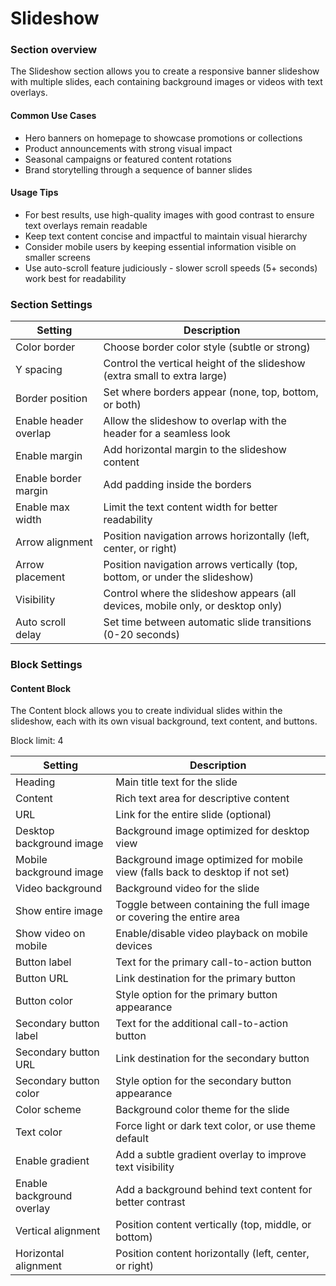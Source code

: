 # Slideshow

### Section overview

The Slideshow section allows you to create a responsive banner slideshow with multiple slides, each containing background images or videos with text overlays.

#### Common Use Cases

* Hero banners on homepage to showcase promotions or collections
* Product announcements with strong visual impact
* Seasonal campaigns or featured content rotations
* Brand storytelling through a sequence of banner slides

#### Usage Tips

* For best results, use high-quality images with good contrast to ensure text overlays remain readable
* Keep text content concise and impactful to maintain visual hierarchy
* Consider mobile users by keeping essential information visible on smaller screens
* Use auto-scroll feature judiciously - slower scroll speeds (5+ seconds) work best for readability

### Section Settings

| Setting               | Description                                                                     |
| --------------------- | ------------------------------------------------------------------------------- |
| Color border          | Choose border color style (subtle or strong)                                    |
| Y spacing             | Control the vertical height of the slideshow (extra small to extra large)       |
| Border position       | Set where borders appear (none, top, bottom, or both)                           |
| Enable header overlap | Allow the slideshow to overlap with the header for a seamless look              |
| Enable margin         | Add horizontal margin to the slideshow content                                  |
| Enable border margin  | Add padding inside the borders                                                  |
| Enable max width      | Limit the text content width for better readability                             |
| Arrow alignment       | Position navigation arrows horizontally (left, center, or right)                |
| Arrow placement       | Position navigation arrows vertically (top, bottom, or under the slideshow)     |
| Visibility            | Control where the slideshow appears (all devices, mobile only, or desktop only) |
| Auto scroll delay     | Set time between automatic slide transitions (0-20 seconds)                     |

### Block Settings

#### Content Block

The Content block allows you to create individual slides within the slideshow, each with its own visual background, text content, and buttons.

Block limit: 4

| Setting                   | Description                                                                   |
| ------------------------- | ----------------------------------------------------------------------------- |
| Heading                   | Main title text for the slide                                                 |
| Content                   | Rich text area for descriptive content                                        |
| URL                       | Link for the entire slide (optional)                                          |
| Desktop background image  | Background image optimized for desktop view                                   |
| Mobile background image   | Background image optimized for mobile view (falls back to desktop if not set) |
| Video background          | Background video for the slide                                                |
| Show entire image         | Toggle between containing the full image or covering the entire area          |
| Show video on mobile      | Enable/disable video playback on mobile devices                               |
| Button label              | Text for the primary call-to-action button                                    |
| Button URL                | Link destination for the primary button                                       |
| Button color              | Style option for the primary button appearance                                |
| Secondary button label    | Text for the additional call-to-action button                                 |
| Secondary button URL      | Link destination for the secondary button                                     |
| Secondary button color    | Style option for the secondary button appearance                              |
| Color scheme              | Background color theme for the slide                                          |
| Text color                | Force light or dark text color, or use theme default                          |
| Enable gradient           | Add a subtle gradient overlay to improve text visibility                      |
| Enable background overlay | Add a background behind text content for better contrast                      |
| Vertical alignment        | Position content vertically (top, middle, or bottom)                          |
| Horizontal alignment      | Position content horizontally (left, center, or right)                        |
